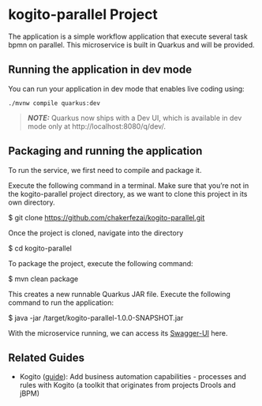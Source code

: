 # kogito-parallel Project

The application is a simple workflow application that execute several task bpmn on parallel. This microservice is built in Quarkus and will be provided.

## Running the application in dev mode

You can run your application in dev mode that enables live coding using:
```shell script
./mvnw compile quarkus:dev
```

> **_NOTE:_**  Quarkus now ships with a Dev UI, which is available in dev mode only at http://localhost:8080/q/dev/.

## Packaging and running the application

To run the service, we first need to compile and package it.

Execute the following command in a terminal. Make sure that you’re not in the kogito-parallel project directory, as we want to clone this project in its own directory.

$ git clone https://github.com/chakerfezai/kogito-parallel.git

Once the project is cloned, navigate into the directory

$ cd kogito-parallel

To package the project, execute the following command:

$ mvn clean package

This creates a new runnable Quarkus JAR file. Execute the following command to run the application:

$ java -jar /target/kogito-parallel-1.0.0-SNAPSHOT.jar

With the microservice running, we can access its [Swagger-UI](http://localhost:8080/q/swagger-ui/) here.


## Related Guides

- Kogito ([guide](https://quarkus.io/guides/kogito)): Add business automation capabilities - processes and rules with Kogito (a toolkit that originates from projects Drools and jBPM)
